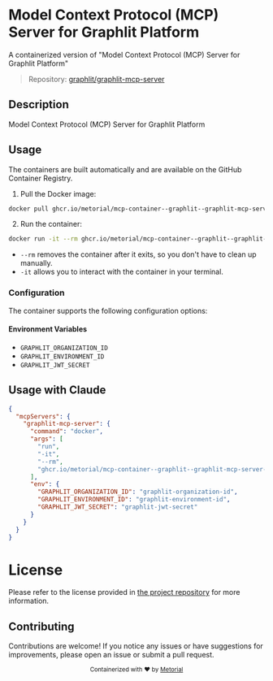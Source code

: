 
# Model Context Protocol (MCP) Server for Graphlit Platform

A containerized version of "Model Context Protocol (MCP) Server for Graphlit Platform"

> Repository: [graphlit/graphlit-mcp-server](https://github.com/graphlit/graphlit-mcp-server)

## Description

Model Context Protocol (MCP) Server for Graphlit Platform


## Usage

The containers are built automatically and are available on the GitHub Container Registry.

1. Pull the Docker image:

```bash
docker pull ghcr.io/metorial/mcp-container--graphlit--graphlit-mcp-server--graphlit-mcp-server
```

2. Run the container:

```bash
docker run -it --rm ghcr.io/metorial/mcp-container--graphlit--graphlit-mcp-server--graphlit-mcp-server 
```

- `--rm` removes the container after it exits, so you don't have to clean up manually.
- `-it` allows you to interact with the container in your terminal.


### Configuration

The container supports the following configuration options:




#### Environment Variables

- `GRAPHLIT_ORGANIZATION_ID`
- `GRAPHLIT_ENVIRONMENT_ID`
- `GRAPHLIT_JWT_SECRET`




## Usage with Claude

```json
{
  "mcpServers": {
    "graphlit-mcp-server": {
      "command": "docker",
      "args": [
        "run",
        "-it",
        "--rm",
        "ghcr.io/metorial/mcp-container--graphlit--graphlit-mcp-server--graphlit-mcp-server"
      ],
      "env": {
        "GRAPHLIT_ORGANIZATION_ID": "graphlit-organization-id",
        "GRAPHLIT_ENVIRONMENT_ID": "graphlit-environment-id",
        "GRAPHLIT_JWT_SECRET": "graphlit-jwt-secret"
      }
    }
  }
}
```

# License

Please refer to the license provided in [the project repository](https://github.com/graphlit/graphlit-mcp-server) for more information.

## Contributing

Contributions are welcome! If you notice any issues or have suggestions for improvements, please open an issue or submit a pull request.

<div align="center">
  <sub>Containerized with ❤️ by <a href="https://metorial.com">Metorial</a></sub>
</div>
  
